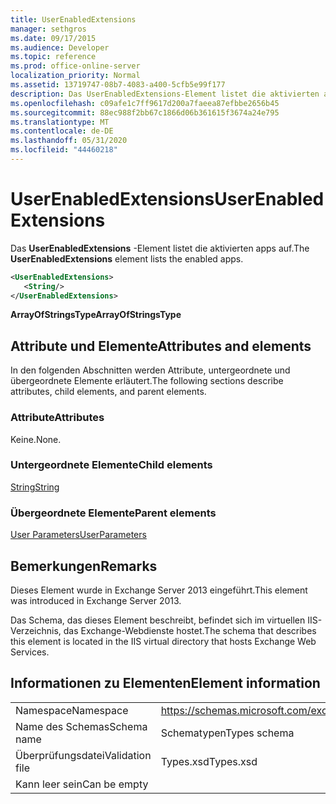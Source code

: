 ```yaml
---
title: UserEnabledExtensions
manager: sethgros
ms.date: 09/17/2015
ms.audience: Developer
ms.topic: reference
ms.prod: office-online-server
localization_priority: Normal
ms.assetid: 13719747-08b7-4083-a400-5cfb5e99f177
description: Das UserEnabledExtensions-Element listet die aktivierten apps auf.
ms.openlocfilehash: c09afe1c7ff9617d200a7faeea87efbbe2656b45
ms.sourcegitcommit: 88ec988f2bb67c1866d06b361615f3674a24e795
ms.translationtype: MT
ms.contentlocale: de-DE
ms.lasthandoff: 05/31/2020
ms.locfileid: "44460218"
---
```

# <a name="userenabledextensions"></a><span data-ttu-id="3a33d-103">UserEnabledExtensions</span><span class="sxs-lookup"><span data-stu-id="3a33d-103">UserEnabledExtensions</span></span>

<span data-ttu-id="3a33d-104">Das **UserEnabledExtensions** -Element listet die aktivierten apps auf.</span><span class="sxs-lookup"><span data-stu-id="3a33d-104">The **UserEnabledExtensions** element lists the enabled apps.</span></span> 
  
```XML
<UserEnabledExtensions>
   <String/>
</UserEnabledExtensions>
```

 <span data-ttu-id="3a33d-105">**ArrayOfStringsType**</span><span class="sxs-lookup"><span data-stu-id="3a33d-105">**ArrayOfStringsType**</span></span>
## <a name="attributes-and-elements"></a><span data-ttu-id="3a33d-106">Attribute und Elemente</span><span class="sxs-lookup"><span data-stu-id="3a33d-106">Attributes and elements</span></span>

<span data-ttu-id="3a33d-107">In den folgenden Abschnitten werden Attribute, untergeordnete und übergeordnete Elemente erläutert.</span><span class="sxs-lookup"><span data-stu-id="3a33d-107">The following sections describe attributes, child elements, and parent elements.</span></span>
  
### <a name="attributes"></a><span data-ttu-id="3a33d-108">Attribute</span><span class="sxs-lookup"><span data-stu-id="3a33d-108">Attributes</span></span>

<span data-ttu-id="3a33d-109">Keine.</span><span class="sxs-lookup"><span data-stu-id="3a33d-109">None.</span></span>
  
### <a name="child-elements"></a><span data-ttu-id="3a33d-110">Untergeordnete Elemente</span><span class="sxs-lookup"><span data-stu-id="3a33d-110">Child elements</span></span>

[<span data-ttu-id="3a33d-111">String</span><span class="sxs-lookup"><span data-stu-id="3a33d-111">String</span></span>](string.md)
  
### <a name="parent-elements"></a><span data-ttu-id="3a33d-112">Übergeordnete Elemente</span><span class="sxs-lookup"><span data-stu-id="3a33d-112">Parent elements</span></span>

[<span data-ttu-id="3a33d-113">User Parameters</span><span class="sxs-lookup"><span data-stu-id="3a33d-113">UserParameters</span></span>](userparameters.md)
  
## <a name="remarks"></a><span data-ttu-id="3a33d-114">Bemerkungen</span><span class="sxs-lookup"><span data-stu-id="3a33d-114">Remarks</span></span>

<span data-ttu-id="3a33d-115">Dieses Element wurde in Exchange Server 2013 eingeführt.</span><span class="sxs-lookup"><span data-stu-id="3a33d-115">This element was introduced in Exchange Server 2013.</span></span>
  
<span data-ttu-id="3a33d-116">Das Schema, das dieses Element beschreibt, befindet sich im virtuellen IIS-Verzeichnis, das Exchange-Webdienste hostet.</span><span class="sxs-lookup"><span data-stu-id="3a33d-116">The schema that describes this element is located in the IIS virtual directory that hosts Exchange Web Services.</span></span>
  
## <a name="element-information"></a><span data-ttu-id="3a33d-117">Informationen zu Elementen</span><span class="sxs-lookup"><span data-stu-id="3a33d-117">Element information</span></span>

|||
|:-----|:-----|
|<span data-ttu-id="3a33d-118">Namespace</span><span class="sxs-lookup"><span data-stu-id="3a33d-118">Namespace</span></span>  <br/> |https://schemas.microsoft.com/exchange/services/2006/types  <br/> |
|<span data-ttu-id="3a33d-119">Name des Schemas</span><span class="sxs-lookup"><span data-stu-id="3a33d-119">Schema name</span></span>  <br/> |<span data-ttu-id="3a33d-120">Schematypen</span><span class="sxs-lookup"><span data-stu-id="3a33d-120">Types schema</span></span>  <br/> |
|<span data-ttu-id="3a33d-121">Überprüfungsdatei</span><span class="sxs-lookup"><span data-stu-id="3a33d-121">Validation file</span></span>  <br/> |<span data-ttu-id="3a33d-122">Types.xsd</span><span class="sxs-lookup"><span data-stu-id="3a33d-122">Types.xsd</span></span>  <br/> |
|<span data-ttu-id="3a33d-123">Kann leer sein</span><span class="sxs-lookup"><span data-stu-id="3a33d-123">Can be empty</span></span>  <br/> ||
   

